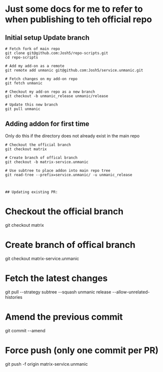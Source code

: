 # Just some docs for me to refer to when publishing to teh official repo


## Initial setup Update branch
```
# Fetch fork of main repo
git clone git@github.com:Josh5/repo-scripts.git
cd repo-scripts

# Add my add-on as a remote
git remote add unmanic git@github.com:Josh5/service.unmanic.git

# Fetch changes on my add-on repo
git fetch unmanic

# Checkout my add-on repo as a new branch
git checkout -b unmanic_release unmanic/release

# Update this new branch
git pull unmanic
```


## Adding addon for first time
Only do this if the directory does not already exist in the main repo
```
# Checkout the official branch
git checkout matrix

# Create branch of offical branch
git checkout -b matrix-service.unmanic

# Use subtree to place addon into main repo tree
git read-tree --prefix=service.unmanic/ -u unmanic_release



## Updating existing PR:
```
# Checkout the official branch
git checkout matrix

# Create branch of offical branch
git checkout matrix-service.unmanic

# Fetch the latest changes
git pull --strategy subtree --squash unmanic release --allow-unrelated-histories

# Amend the previous commit
git commit --amend

# Force push (only one commit per PR)
git push -f origin matrix-service.unmanic
```
